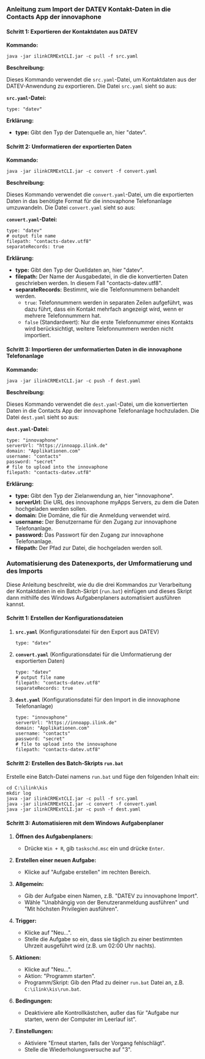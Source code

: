 
### Anleitung zum Import der DATEV Kontakt-Daten in die Contacts App der innovaphone

#### **Schritt 1: Exportieren der Kontaktdaten aus DATEV**

**Kommando:**

```
java -jar ilinkCRMExtCLI.jar -c pull -f src.yaml
```

**Beschreibung:**

Dieses Kommando verwendet die `src.yaml`-Datei, um Kontaktdaten aus der DATEV-Anwendung zu exportieren. Die Datei `src.yaml` sieht so aus:

**`src.yaml`-Datei:**

```
type: "datev"
```

**Erklärung:**

- **type:** Gibt den Typ der Datenquelle an, hier "datev".

#### **Schritt 2: Umformatieren der exportierten Daten**

**Kommando:**

```
java -jar ilinkCRMExtCLI.jar -c convert -f convert.yaml
```

**Beschreibung:**

Dieses Kommando verwendet die `convert.yaml`-Datei, um die exportierten Daten in das benötigte Format für die innovaphone Telefonanlage umzuwandeln. Die Datei `convert.yaml` sieht so aus:

**`convert.yaml`-Datei:**

```
type: "datev"
# output file name
filepath: "contacts-datev.utf8"
separateRecords: true
```

**Erklärung:**

- **type:** Gibt den Typ der Quelldaten an, hier "datev".
- **filepath:** Der Name der Ausgabedatei, in die die konvertierten Daten geschrieben werden. In diesem Fall "contacts-datev.utf8".
- **separateRecords:** Bestimmt, wie die Telefonnummern behandelt werden.
  - `true`: Telefonnummern werden in separaten Zeilen aufgeführt, was dazu führt, dass ein Kontakt mehrfach angezeigt wird, wenn er mehrere Telefonnummern hat.
  - `false` (Standardwert): Nur die erste Telefonnummer eines Kontakts wird berücksichtigt, weitere Telefonnummern werden nicht importiert.

#### **Schritt 3: Importieren der umformatierten Daten in die innovaphone Telefonanlage**

**Kommando:**

```
java -jar ilinkCRMExtCLI.jar -c push -f dest.yaml
```

**Beschreibung:**

Dieses Kommando verwendet die `dest.yaml`-Datei, um die konvertierten Daten in die Contacts App der innovaphone Telefonanlage hochzuladen. Die Datei `dest.yaml` sieht so aus:

**`dest.yaml`-Datei:**

```
type: "innovaphone"
serverUrl: "https://innoapp.ilink.de"
domain: "Applikationen.com"
username: "contacts"
password: "secret"
# file to upload into the innovaphone
filepath: "contacts-datev.utf8"
```

**Erklärung:**

- **type:** Gibt den Typ der Zielanwendung an, hier "innovaphone".
- **serverUrl:** Die URL des innovaphone myApps Servers, zu dem die Daten hochgeladen werden sollen.
- **domain:** Die Domäne, die für die Anmeldung verwendet wird.
- **username:** Der Benutzername für den Zugang zur innovaphone Telefonanlage.
- **password:** Das Passwort für den Zugang zur innovaphone Telefonanlage.
- **filepath:** Der Pfad zur Datei, die hochgeladen werden soll.

### Automatisierung des Datenexports, der Umformatierung und des Imports

Diese Anleitung beschreibt, wie du die drei Kommandos zur Verarbeitung der Kontaktdaten in ein Batch-Skript (`run.bat`) einfügen und dieses Skript dann mithilfe des Windows Aufgabenplaners automatisiert ausführen kannst.

#### **Schritt 1: Erstellen der Konfigurationsdateien**

1. **`src.yaml`** (Konfigurationsdatei für den Export aus DATEV)

   ```
   type: "datev"
   ```

2. **`convert.yaml`** (Konfigurationsdatei für die Umformatierung der exportierten Daten)

   ```
   type: "datev"
   # output file name
   filepath: "contacts-datev.utf8"
   separateRecords: true
   ```

3. **`dest.yaml`** (Konfigurationsdatei für den Import in die innovaphone Telefonanlage)

   ```
   type: "innovaphone"
   serverUrl: "https://innoapp.ilink.de"
   domain: "Applikationen.com"
   username: "contacts"
   password: "secret"
   # file to upload into the innovaphone
   filepath: "contacts-datev.utf8"
   ```

#### **Schritt 2: Erstellen des Batch-Skripts `run.bat`**

Erstelle eine Batch-Datei namens `run.bat` und füge den folgenden Inhalt ein:

```
cd C:\ilink\kis
mkdir log
java -jar ilinkCRMExtCLI.jar -c pull -f src.yaml
java -jar ilinkCRMExtCLI.jar -c convert -f convert.yaml
java -jar ilinkCRMExtCLI.jar -c push -f dest.yaml
```

#### **Schritt 3: Automatisieren mit dem Windows Aufgabenplaner**

1. **Öffnen des Aufgabenplaners:**
   - Drücke `Win + R`, gib `taskschd.msc` ein und drücke `Enter`.

2. **Erstellen einer neuen Aufgabe:**
   - Klicke auf "Aufgabe erstellen" im rechten Bereich.

3. **Allgemein:**
   - Gib der Aufgabe einen Namen, z.B. "DATEV zu innovaphone Import".
   - Wähle "Unabhängig von der Benutzeranmeldung ausführen" und "Mit höchsten Privilegien ausführen".

4. **Trigger:**
   - Klicke auf "Neu...".
   - Stelle die Aufgabe so ein, dass sie täglich zu einer bestimmten Uhrzeit ausgeführt wird (z.B. um 02:00 Uhr nachts).

5. **Aktionen:**
   - Klicke auf "Neu...".
   - Aktion: "Programm starten".
   - Programm/Skript: Gib den Pfad zu deiner `run.bat` Datei an, z.B. `C:\ilink\kis\run.bat`.

6. **Bedingungen:**
   - Deaktiviere alle Kontrollkästchen, außer das für "Aufgabe nur starten, wenn der Computer im Leerlauf ist".

7. **Einstellungen:**
   - Aktiviere "Erneut starten, falls der Vorgang fehlschlägt".
   - Stelle die Wiederholungsversuche auf "3".
